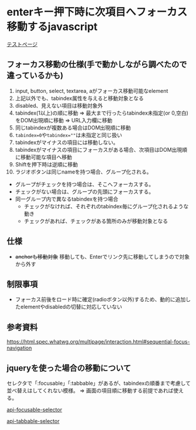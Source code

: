 # enterキー押下時に次項目へフォーカス移動するjavascript

[テストページ](https://murasuke.github.io/focus-next-onenter/public/index.html)

## フォーカス移動の仕様(手で動かしながら調べたので違っているかも)
1. input, button, select, textarea, aがフォーカス移動可能なelement
1. 上記以外でも、tabindex属性を与えると移動対象となる
1. disabled、見えない項目は移動対象外
1. tabindex(1以上)の順に移動 ⇒ 最大まで行ったらtabindex未指定(or 0,空白)をDOM出現順に移動 ⇒ URL入力欄に移動
1. 同じtabindexが複数ある場合はDOM出現順に移動
1. `tabindex=0`や`tabindex=""`は未指定と同じ扱い
1. tabindexがマイナスの項目には移動しない。
1. tabindexがマイナスの項目にフォーカスがある場合、次項目はDOM出現順に移動可能な項目へ移動
1. Shiftを押下時は逆順に移動
1. ラジオボタンは同じnameを持つ場合、グループ化される。
  * グループがチェックを持つ場合は、そこへフォーカスする。
  * チェックがない場合は、グループの先頭にフォーカスする。
  * 同一グループ内で異なるtabindexを持つ場合
    * チェックがなければ、それぞれのtabindex毎にグループ化されるような動き
    * チェックがあれば、チェックがある箇所のみが移動対象となる


## 仕様
* ~~anchorも移動対象~~ 移動しても、Enterでリンク先に移動してしまうので対象から外す

## 制限事項

* フォーカス前後をロード時に確定(radioボタン以外)するため、動的に追加したelementやdisabledの切替に対応していない
## 参考資料
https://html.spec.whatwg.org/multipage/interaction.html#sequential-focus-navigation





## jqueryを使った場合の移動について

セレクタで「:focusable」「:tabbable」があるが、tabindexの順番まで考慮して並べ替えはしてくれない模様。
  ⇒ 画面の項目順に移動する前提であれば使える。

[api-focusable-selector](http://www.w3big.com/ja/jqueryui/api-focusable-selector.html)

[api-tabbable-selector](http://www.w3big.com/ja/jqueryui/api-tabbable-selector.html)